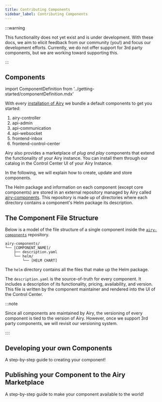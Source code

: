 ```yaml
---
title: Contributing Components
sidebar_label: Contributing Components
---
```


:::warning

This functionality does not yet exist and is under development. With these docs, we aim to elicit feedback from our community (you!) and focus our development efforts. Currently, we do not offer support for 3rd party components, but we are working toward supporting this.

:::

## Components

import ComponentDefinition from '../getting-started/componentDefinition.mdx'

<ComponentDefinition/>

With every [installation of Airy](../getting-started/installation/introduction.md) we bundle a default components to get you started:

1. airy-controller
2. api-admin
3. api-communication
4. api-websocket
5. frontend-inbox
6. frontend-control-center

Airy also provides a marketplace of _plug and play_ components that extend the functionality of your Airy instance. You can install them through our catalog in the Control Center UI of your Airy Instance.

In the following, we will explain how to create, update and store components.

The Helm package and information on each component (except core components) are stored in an external repository managed by Airy called [airy-components](https://github.com/airyhq/airy-/airy-components). This repository is made up of directories where each directory contains a component's Helm package its description.

## The Component File Structure

Below is a model of the file structure of a single component inside the [`airy-components`](https://github.com/airyhq/airy-components) repository.

```
airy-components/
└── [COMPONENT_NAME]/
    ├── description.yaml
    └── helm/
        └── [HELM CHART]
```

The `helm` directory contains all the files that make up the Helm package.

The `description.yaml` is the source-of-truth for every component. It includes a description of its functionality, pricing, availability, and version. This file is written by the component maintainer and rendered into the UI of the Control Center.

:::note

Since all components are maintained by Airy, the versioning of every component is tied to the version of Airy. However, once we support 3rd party components, we will revisit our versioning system.

::::

## Developing your own Components

A step-by-step guide to creating your component!

## Publishing your Component to the Airy Marketplace

A step-by-step guide to make your component available to the world!
